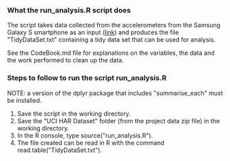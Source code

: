 ### What the run_analysis.R script does

The script takes data collected from the accelerometers from the Samsung Galaxy S smartphone as an input ([link](http://archive.ics.uci.edu/ml/datasets/Human+Activity+Recognition+Using+Smartphones)) and produces the file "TidyDataSet.txt" containing a tidy data set that can be used for analysis.

See the CodeBook.md file for explanations on the variables, the data and the work performed to clean up the data.


### Steps to follow to run the script run_analysis.R

NOTE: a version of the dplyr package that includes "summarise_each" must be installed.

1. Save the script in the working directory.
2. Save the "UCI HAR Dataset" folder (from the project data zip file) in the working directory.
3. In the R console, type source("run_analysis.R").
4. The file created can be read in R with the command read.table("TidyDataSet.txt").
